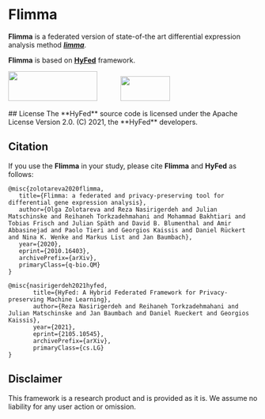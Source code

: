 # Flimma

<p><b>Flimma</b> is a federated version of state-of-the art differential expression analysis method <a href="https://bioconductor.org/packages/release/bioc/html/limma.html"><i><b>limma</b></i></a>.</p> 
<p><b>Flimma</b> is based on <a href="https://github.com/TUM-AIMED/hyfed"><b>HyFed</b></a> framework. </p>


<p float="left">
<img src="hyfed-docs/readme/img/main/hyfed_logo.png" width="180" height="60">
   &nbsp;&nbsp;&nbsp;&nbsp;&nbsp;&nbsp;&nbsp;&nbsp;&nbsp;&nbsp;
<img src="hyfed-docs/readme/img/main/tum_logo.png" width="100" height="50">
</p>
   
<p float="left">
## License
The **HyFed** source code is licensed under the Apache License Version 2.0. (C) 2021, the **HyFed** developers.

## Citation
If you use the **Flimma**  in your study, please cite **Flimma** and **HyFed** as follows: <br />
   ```
   @misc{zolotareva2020flimma,
      title={Flimma: a federated and privacy-preserving tool for differential gene expression analysis}, 
      author={Olga Zolotareva and Reza Nasirigerdeh and Julian Matschinske and Reihaneh Torkzadehmahani and Mohammad Bakhtiari and Tobias Frisch and Julian Späth and David B. Blumenthal and Amir Abbasinejad and Paolo Tieri and Georgios Kaissis and Daniel Rückert and Nina K. Wenke and Markus List and Jan Baumbach},
      year={2020},
      eprint={2010.16403},
      archivePrefix={arXiv},
      primaryClass={q-bio.QM}
}
   
   @misc{nasirigerdeh2021hyfed,
          title={HyFed: A Hybrid Federated Framework for Privacy-preserving Machine Learning},
          author={Reza Nasirigerdeh and Reihaneh Torkzadehmahani and Julian Matschinske and Jan Baumbach and Daniel Rueckert and Georgios Kaissis},
          year={2021},
          eprint={2105.10545},
          archivePrefix={arXiv},
          primaryClass={cs.LG}
   }
   ```
   
## Disclaimer

This framework is a research product and is provided as it is. We assume no liability for any user action or omission.
